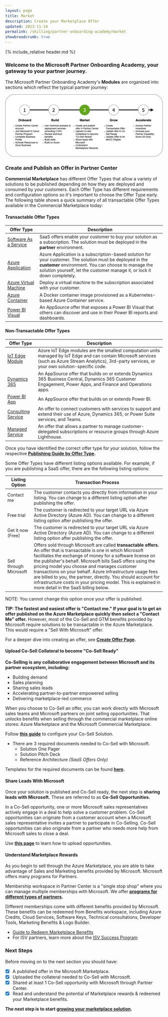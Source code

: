 ```yaml
---
layout: page
title: Market
description: Create your Marketplace Offer
updated: 2023-11-14
permalink: /skilling/partner-onboarding-academy/market
showbreadcrumb: true
---
```

{% include_relative header.md %}

### Welcome to the Microsoft Partner Onboarding Academy, your gateway to your partner journey.

The Microsoft Partner Onboarding Academy's **Modules** are organized into sections which reflect the typical partner journey:

![](../../../assets/partner-onboarding/partner-journey-market.png)

### Create and Publish an Offer in Partner Center

**Commercial Marketplace** has different Offer Types that allow a variety of solutions to be published depending on how they are deployed and consumed by your customers. Each Offer Type has different requirements and configuration options so it's important to choose the Offer Type early. The following table shows a quick summary of all transactable Offer Types available in the Commercial Marketplace today:

#### Transactable Offer Types

| Offer Type   | Description |
| ----------- | ----------- |
| [Software As a Service](https://learn.microsoft.com/en-us/partner-center/marketplace/plan-saas-offer) | SaaS offers enable your customer to buy your solution as a subscription. The solution must be deployed in the **partner** environment. |
| [Azure Application](https://learn.microsoft.com/en-us/partner-center/marketplace/plan-azure-application-offer) | Azure Application is a subscription-based solution for your customer. The solution must be deployed in the **customer** environment. You can choose to manage the solution yourself, let the customer manage it, or lock it down completely. |
| [Azure Virtual Machine](https://learn.microsoft.com/en-us/partner-center/marketplace/marketplace-virtual-machines) | Deploy a virtual machine to the subscription associated with your customer. |
| [Azure Container](https://learn.microsoft.com/en-us/partner-center/marketplace/marketplace-containers) | A Docker container image provisioned as a Kubernetes-based Azure Container service. |
| [Power BI Visual](https://learn.microsoft.com/en-us/partner-center/marketplace/marketplace-power-bi-visual) | An AppSource offer that exposes a Power BI Visual that others can discover and use in their Power BI reports and dashboards. |

#### Non-Transactable Offer Types

| Offer Type   | Description |
| ----------- | ----------- |
| [IoT Edge Module](https://learn.microsoft.com/en-us/partner-center/marketplace/marketplace-iot-edge) | Azure IoT Edge modules are the smallest computation units managed by IoT Edge and can contain Microsoft services (such as Azure Stream Analytics), 3rd-party services, or your own solution-specific code. |
| [Dynamics 365](https://learn.microsoft.com/en-us/partner-center/marketplace/marketplace-dynamics-365) | An AppSource offer that builds on or extends Dynamics 365 Business Central, Dynamics 365 Customer Engagement, Power Apps, and Finance and Operations apps. |
| [Power BI App](https://learn.microsoft.com/en-us/partner-center/marketplace/marketplace-power-bi) | An AppSource offer that builds on or extends Power BI. |
| [Consulting Service](https://learn.microsoft.com/en-us/partner-center/marketplace/plan-consulting-service-offer) | An offer to connect customers with services to support and extend their use of Azure, Dynamics 365, or Power Suite services, and Teams. |
| [Managed Service](https://learn.microsoft.com/en-us/partner-center/marketplace/plan-managed-service-offer) | An offer that allows a partner to manage customer-delegated subscriptions or resource groups through Azure Lighthouse. |

Once you have identified the correct offer type for your solution, follow the respective **[Publishing Guide by Offer Type](https://learn.microsoft.com/en-us/partner-center/marketplace/publisher-guide-by-offer-type).**


Some Offer Types have different listing options available. For example, if you are publishing a SaaS offer, there are the following listing options:
       
| Listing Option | Transaction Process |
| ----------- | ----------- |
| Contact me | The customer contacts you directly from information in your listing. You can change to a different listing option after publishing the offer. |
| Free trial | The customer is redirected to your target URL via Azure Active Directory (Azure AD). You can change to a different listing option after publishing the offer. |  
| Get it now (Free) | The customer is redirected to your target URL  via Azure Active Directory (Azure AD). You can change to a different listing option after publishing the offer. |
| Sell through Microsoft | Offers sold through Microsoft are called **transactable offers.** An offer that is transactable is one in which Microsoft facilitates the exchange of money for a software license on the publisher's behalf. Microsoft bills SaaS offers using the pricing model you choose and manages customer transactions on your behalf. Azure infrastructure usage fees are billed to you, the partner, directly. You should account for infrastructure costs in your pricing model. This is explained in more detail in the SaaS billing below. |  

NOTE: You cannot change this option once your offer is published.

**TIP: The fastest and easiest offer is "Contact me." If your goal is to get an offer published on the Azure Marketplace quickly then select a "Contact Me" offer.** However, most of the Co-Sell and GTM benefits provided by Microsoft require solutions to be transactable in the Azure Marketplace. This would require a "Sell With Microsoft" offer.

For a deeper dive into creating an offer, see **[Create Offer Page](/PartnerResources/skilling/partner-onboarding-academy/create-offer).**

#### Upload Co-Sell Collateral to become "Co-Sell Ready"

**Co-Selling is any collaborative engagement between Microsoft and its partner ecosystem, including:**

- Building demand 
- Sales planning
- Sharing sales leads
- Accelerating partner-to-partner empowered selling
- Delivering marketplace-led commerce
    
When you choose to Co-Sell an offer, you can work directly with Microsoft sales teams and Microsoft partners on joint selling opportunities. That unlocks benefits when selling through the commercial marketplace online stores: Azure Marketplace and the Microsoft Commercial Marketplace.

Follow **[this guide](https://learn.microsoft.com/en-us/partner-center/co-sell-configure)** to configure your Co-Sell Solution.

- There are 3 required documents needed to Co-Sell with Microsoft.  
    - Solution One Pager  
    - Solution Pitch Deck   
    - Reference Architecture *(SaaS Offers Only)*
    
Templates for the required documents can be found **[here](https://learn.microsoft.com/en-us/partner-center/co-sell-configure#documents-that-support-co-sell).**

#### Share Leads With Microsoft

Once your solution is published and Co-Sell ready, the next step is **sharing leads with Microsoft.** These are referred to as **Co-Sell Opportunities.**

In a Co-Sell opportunity, one or more Microsoft sales representatives actively engage in a deal to help solve a customer problem. Co-Sell opportunities can originate from a customer account when a Microsoft sales representative invites a partner to participate in Co-Selling. Co-Sell opportunities can also originate from a partner who needs more help from Microsoft sales to close a deal.

Use **[this page](https://learn.microsoft.com/en-us/partner-center/manage-co-sell-opportunities)** to learn how to upload opportunities.

#### Understand Marketplace Rewards

As you begin to sell through the Azure Marketplace, you are able to take advantage of Sales and Marketing benefits provided by Microsoft. Microsoft offers many programs for Partners. 

Membership workspace in Partner Center is a "single stop shop" where you can manage multiple memberships with Microsoft. We offer **[programs for different types of partners](https://learn.microsoft.com/en-us/partner-center/mpn-overview#explore-different-tracks).** 

Different memberships come with different benefits provided by Microsoft. These benefits can be redeemed from Benefits workspace, including Azure Credits, Cloud Services, Software Keys, Technical consultations, Developer Tools, Marketing Benefits & Logo Builder.

  - [Guide to Redeem Marketplace Benefits](https://learn.microsoft.com/en-us/partner-center/mpn-learn-about-go-to-market-benefits)  
  - For ISV partners, learn more about the [ISV Success Program](https://onedrive.live.com/view.aspx?resid=6C423AE231DA44BB!2126&ithint=file%2cpptx&wdo=2&authkey=!AN7rkGIrJ72JoMs) 

### Next Steps
Before moving on to the next section you should have: 
-  [x] A published offer in the Microsoft Marketplace.
-  [x] Uploaded the collateral needed to Co-Sell with Microsoft.
-  [x] Shared at least 1 Co-Sell opportunity with Microsoft through Partner Center.
-  [x] Read and understand the potential of Marketplace rewards & redeemed your Marketplace benefits.

**The next step is to start [growing your marketplace solution](/PartnerResources/skilling/partner-onboarding-academy/grow).**